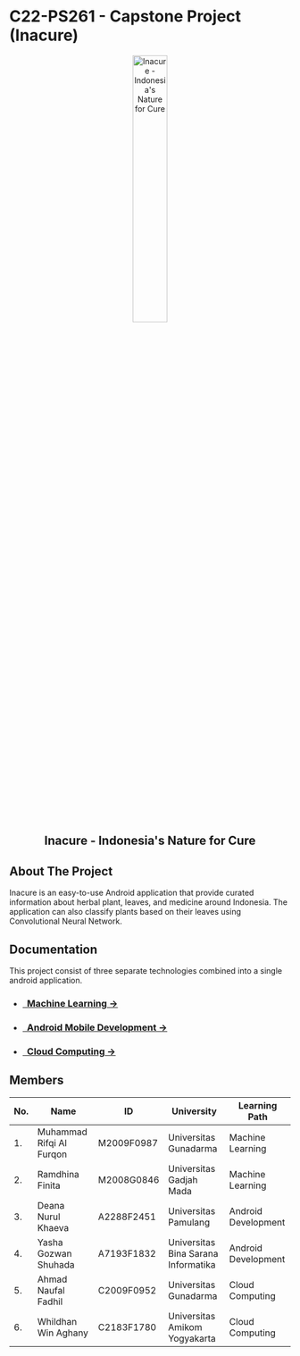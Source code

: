 # C22-PS261 - Capstone Project (Inacure)

<p align="center">
  <img width="35%" src="https://user-images.githubusercontent.com/71868613/173235780-998cbb78-7dc8-4c42-9213-2cedffe42d84.png" alt="Inacure - Indonesia's Nature for Cure"><br>
  <h2 align="center">Inacure - Indonesia's Nature for Cure</h2>
</p>

## About The Project

Inacure is an easy-to-use Android application that provide curated information about herbal plant, leaves, and medicine around Indonesia. The application can also classify plants based on their leaves using Convolutional Neural Network.

## Documentation

This project consist of three separate technologies combined into a single android application.

- ### [&nbsp;&nbsp;Machine Learning &rarr;](https://github.com/rifqoi/Inacure-Machine-Learning)
- ### [&nbsp;&nbsp;Android Mobile Development &rarr;](https://github.com/yashagozwan/inacure-app)
- ### [&nbsp;&nbsp;Cloud Computing &rarr;](https://github.com/naufal360/inacure-api)

## Members


|No.| Name        |ID           | University  | Learning Path|
|---| ------------- |-------------| -----|---|
|1.| Muhammad Rifqi Al Furqon      |M2009F0987 | Universitas Gunadarma | Machine Learning
|2.| Ramdhina Finita| M2008G0846 |    Universitas Gadjah Mada | Machine Learning
|3.| Deana Nurul Khaeva | A2288F2451      | Universitas Pamulang| Android Development
|4.| Yasha Gozwan Shuhada | A7193F1832 | Universitas Bina Sarana Informatika | Android Development
|5.| Ahmad Naufal Fadhil | C2009F0952 |  Universitas Gunadarma | Cloud Computing
|6.| Whildhan Win Aghany  |C2183F1780  |   Universitas Amikom Yogyakarta | Cloud Computing


<!-- <tr>
  <th>Name</th>
  <th>Bangkit ID</th>
  <th>University</th>
</tr> -->
